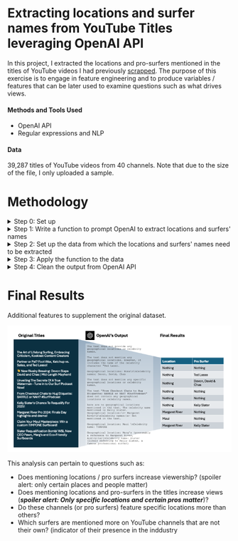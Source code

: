 # Extracting locations and surfer names from YouTube Titles leveraging OpenAI API
In this project, I extracted the locations and pro-surfers mentioned in the titles of YouTube videos I had previously [scrapped](https://github.com/daphteh/Scraping_Cleaning_EDA_Surfing_Videos/tree/a621dd743177ec2882fe509c1c138b4a9298a6c6).
The purpose of this exercise is to engage in feature engineering and to produce variables / features that can be later used to examine questions such as what drives views.



#### Methods and Tools Used ####
* OpenAI API
* Regular expressions and NLP



#### Data ####
39,287 titles of YouTube videos from 40 channels. Note that due to the size of the file, I only uploaded a sample. 


# Methodology
<details>
<summary> Step 0: Set up </summary>
      <br>
      <p>   Get your OpenAI API key</p>
      <p>   Install the necessary packages so OpenAI can run and also to clean the text </p>
      <br>
</details>

<details>   
<summary> Step 1: Write a function to prompt OpenAI to extract locations and surfers' names </summary>  
  <br>
</details>

<details>
<summary> Step 2: Set up the data from which the locations and surfers' names need to be extracted </summary>
  <br>
  <p>   Load the scrapped and cleaned data </p>
  <br>
</details>

<details>
<summary> Step 3: Apply the function to the data </summary>  
 <br>
</details>
 
<details>
<summary> Step 4: Clean the output from OpenAI API </summary>
   <br>
   <p>  Find patterns in the output produced by OpenAI </p>
   <p>  Remove stopwords and phrases </p>
   <p>  Address spelling errors and colloquialisms (e.g. Jeffrey's Bay = J-Bay) </p>
   <p>  Consider aggregating locations (e.g. Bingin, Padang Padang, Canggu and Uluwatu are all in Bali) </p>
   <p>  Consider creating an indicator variable for whether or not a location is even mentioned </p>
   <br>
</details>


# Final Results
Additional features to supplement the original dataset. 

<img width="1274" alt="openai_extraction_progression" src="https://github.com/daphteh/Extracting-locations-and-surfer-names-from-YouTube-Titles-with-OpenAI/blob/769bf16e8e90d7ff74635457e62542115d22d3d2/Images/openai_extraction_progression.png">


This analysis can pertain to questions such as:
- Does mentioning locations / pro surfers increase viewership? (spoiler alert: only certain places and people matter)
- Does mentioning locations and pro-surfers in the titles increase views (***spoiler alert: Only specific locations and certain pros matter***)?
- Do these channels (or pro surfers) feature specific locations more than others?
- Which surfers are mentioned more on YouTube channels that are not their own? (indicator of their presence in the inddustry

<br>
